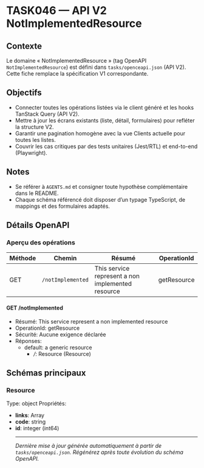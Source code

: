 # TASK046 — API V2 NotImplementedResource

## Contexte
Le domaine « NotImplementedResource » (tag OpenAPI `NotImplementedResource`) est défini dans `tasks/openceapi.json` (API V2). Cette fiche remplace la spécification V1 correspondante.

## Objectifs
- Connecter toutes les opérations listées via le client généré et les hooks TanStack Query (API V2).
- Mettre à jour les écrans existants (liste, détail, formulaires) pour refléter la structure V2.
- Garantir une pagination homogène avec la vue Clients actuelle pour toutes les listes.
- Couvrir les cas critiques par des tests unitaires (Jest/RTL) et end-to-end (Playwright).

## Notes
- Se référer à `AGENTS.md` et consigner toute hypothèse complémentaire dans le README.
- Chaque schéma référencé doit disposer d’un typage TypeScript, de mappings et des formulaires adaptés.

## Détails OpenAPI

### Aperçu des opérations

| Méthode | Chemin | Résumé | OperationId |
| --- | --- | --- | --- |
| GET | `/notImplemented` | This service represent a non implemented resource | getResource |

#### GET /notImplemented

- Résumé: This service represent a non implemented resource
- OperationId: getResource
- Sécurité: Aucune exigence déclarée
- Réponses:
  - default: a generic resource
    - */*: Resource (Resource)

## Schémas principaux

### Resource
Type: object
Propriétés:
- **links**: Array<object>
- **code**: string
- **id**: integer (int64)

---

_Dernière mise à jour générée automatiquement à partir de `tasks/openceapi.json`. Régénérez après toute évolution du schéma OpenAPI._
